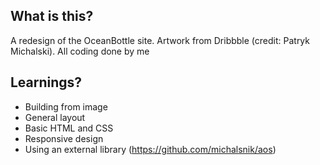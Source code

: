 ## What is this?
A redesign of the OceanBottle site. Artwork from Dribbble (credit: Patryk Michalski). All coding done by me

## Learnings?
 * Building from image
 * General layout
 * Basic HTML and CSS
 * Responsive design
 * Using an external library (https://github.com/michalsnik/aos)
